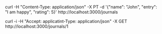 curl -H "Content-Type: application/json" -X PT -d '{"name": "John", "entry": "I am happy", "rating": 5}' http://localhost:3000/journals

curl -i -H "Accept: applicatint-Type: application/json" -X GET http://localhost:3000/journals/1